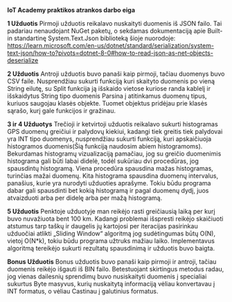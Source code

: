 **IoT Academy praktikos atrankos darbo eiga**

**1 Užduotis**
Pirmoji užduotis reikalavo nuskaityti duomenis iš JSON failo. Tai padariau nenaudojant NuGet paketų, o sekdamas dokumentaciją apie Built-in standartinę System.Text.Json biblioteką šioje nuorodoje: https://learn.microsoft.com/en-us/dotnet/standard/serialization/system-text-json/how-to?pivots=dotnet-8-0#how-to-read-json-as-net-objects-deserialize 

**2 Užduotis**
 Antroji užduotis buvo panaši kaip pirmoji, tačiau duomenys buvo CSV faile. Nusprendžiau sukurti funkciją kuri skaityto duomenis po vieną String eilutę, su Split funkcija ją išskaido vietose kuriose randa kablelį ir išskaidytus String tipo duomenis Parsina į atitinkamus duomenų tipus, kuriuos saugojau klasės objekte. Tuomet objektus pridėjau prie klasės sąrašo, kurį gale funkcijos ir gražinau.

**3 ir 4 Užduotys**
Trečioji ir ketvirtoji užduotis reikalavo sukurti histogramas GPS duomenų greičiui ir palydovų kiekiui, kadangi tiek greitis tiek palydovai yra INT tipo duomenys, nusprendžiau sukurti funkciją, kuri apskaičiuoja histogramos duomenis(Šią funkciją naudosim abiem histogramoms). Bekurdamas histogramų vizualizaciją pamačiau, jog su greičio duomenimis histograma gali būti labai didelė, todėl sukūriau dvi procedūras, jog spausdintų histogramą. Viena procedūra spausdina mažas histogramas, turinčias mažai duomenų. Kita histograma spausdina duomenų intervalus, panašius, kurie yra nurodyti užduoties aprašyme. Tokiu būdu programa dabar gali spausdinti bet kokią histogramą ir pagal duomenų dydį, juos atvaizduoti arba per didelę arba per mažą histogramą.

**5 Užduotis**
	Penktoje užduotyje man reikėjo rasti greičiausią laiką per kurį buvo nuvažiuota bent 100 km. Kadangi problemai išspresti reikėjo skaičiuoti atstumus tarp taškų ir daugelis jų kartojosi per iteracijas pasirinkau užduočiai atlikti  „Sliding Window“ algoritmą jog sudėtingumas būtų O(N), vietoj O(N*k), tokiu būdu programa užtruks mažiau laiko. Implementavus algoritmą tereikėjo sukurti rezultatų spausdinimą ir užduotis buvo baigta.

**Bonus Užduotis**
	Bonus užduotis buvo panaši kaip pirmoji ir antroji, tačiau duomenis reikėjo išgauti iš BIN failo. Betestuojant skirtingus metodus radau, jog vienas dailesnių sprendimų buvo nusiskaityti duomenis į specialiai sukurtus Byte masyvus, kurių nuskaitytą informaciją vėliau konvertavau į INT formatus, o vėliau Castinau į galutinius formatus. 
